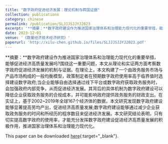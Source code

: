 ```yaml
---
title: "数字政府促进经济发展：理论机制与跨国证据"
collection: publications
category: chinese
permalink: /publication/SLJJJSJJYJ2023
excerpt: '**摘要：**数字政府建设作为推进国家治理体系和治理能力现代化的重要举措，能够促进经济高质量发展吗?围绕这一重要问题，本文从理论和实证两方面考察数字政府促进经济发展的机制与证据。在理论上，本文构建了一个由政务服务市场与产品市场构成的一般均衡模型，政策制定者在预期数字政府使用率高于临界值时选择建设数字政府;当企业能够自由选择通过线下平台或数字政府获取政务服务时，会加强政府内部竞争，从而促进经济发展。其背后的具体机制为数字政府建设可以降低企业获取政务服务的合规成本，并可能影响政府提供政务服务的财政支出。在实证上，基于2002~2019年全球167个经济体的数据，本文研究发现数字政府建设能够显著提高劳均产出，促进经济高质量发展;数字政府建设能够通过减少企业获取政务服务的时间和所经历的程序数目来促进经济发展。本文研究结论表明，只有切实提高数字政府的使用率，才能充分发挥数字政府建设促进经济高质量发展的积极作用，推进国家治理体系和治理能力现代化。'
date: 2023-12-01
venue: '《数量经济技术经济研究》'
paperurl: 'http://xilu-chen.github.io/files/SLJJJSJJYJ2023.pdf'
---
```


**摘要：**数字政府建设作为推进国家治理体系和治理能力现代化的重要举措，能够促进经济高质量发展吗?围绕这一重要问题，本文从理论和实证两方面考察数字政府促进经济发展的机制与证据。在理论上，本文构建了一个由政务服务市场与产品市场构成的一般均衡模型，政策制定者在预期数字政府使用率高于临界值时选择建设数字政府;当企业能够自由选择通过线下平台或数字政府获取政务服务时，会加强政府内部竞争，从而促进经济发展。其背后的具体机制为数字政府建设可以降低企业获取政务服务的合规成本，并可能影响政府提供政务服务的财政支出。在实证上，基于2002~2019年全球167个经济体的数据，本文研究发现数字政府建设能够显著提高劳均产出，促进经济高质量发展;数字政府建设能够通过减少企业获取政务服务的时间和所经历的程序数目来促进经济发展。本文研究结论表明，只有切实提高数字政府的使用率，才能充分发挥数字政府建设促进经济高质量发展的积极作用，推进国家治理体系和治理能力现代化。

This paper can be downloaded [here](http://xilu-chen.github.io/files/SLJJJSJJYJ2023.pdf){:target="_blank"}.
